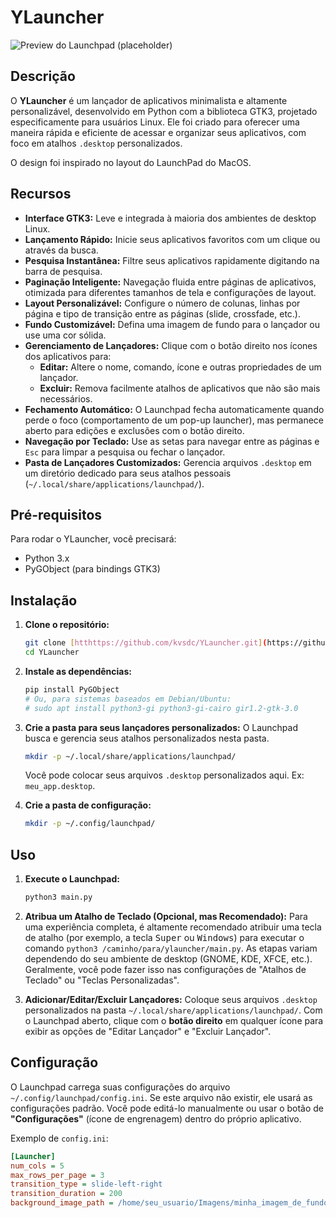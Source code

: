# YLauncher

![Preview do Launchpad (placeholder)](https://i.postimg.cc/BZKykxtk/image.png)

## Descrição

O **YLauncher** é um lançador de aplicativos minimalista e altamente personalizável, desenvolvido em Python com a biblioteca GTK3, projetado especificamente para usuários Linux. Ele foi criado para oferecer uma maneira rápida e eficiente de acessar e organizar seus aplicativos, com foco em atalhos `.desktop` personalizados.

O design foi inspirado no layout do LaunchPad do MacOS.

## Recursos

* **Interface GTK3:** Leve e integrada à maioria dos ambientes de desktop Linux.
* **Lançamento Rápido:** Inicie seus aplicativos favoritos com um clique ou através da busca.
* **Pesquisa Instantânea:** Filtre seus aplicativos rapidamente digitando na barra de pesquisa.
* **Paginação Inteligente:** Navegação fluida entre páginas de aplicativos, otimizada para diferentes tamanhos de tela e configurações de layout.
* **Layout Personalizável:** Configure o número de colunas, linhas por página e tipo de transição entre as páginas (slide, crossfade, etc.).
* **Fundo Customizável:** Defina uma imagem de fundo para o lançador ou use uma cor sólida.
* **Gerenciamento de Lançadores:** Clique com o botão direito nos ícones dos aplicativos para:
    * **Editar:** Altere o nome, comando, ícone e outras propriedades de um lançador.
    * **Excluir:** Remova facilmente atalhos de aplicativos que não são mais necessários.
* **Fechamento Automático:** O Launchpad fecha automaticamente quando perde o foco (comportamento de um pop-up launcher), mas permanece aberto para edições e exclusões com o botão direito.
* **Navegação por Teclado:** Use as setas para navegar entre as páginas e `Esc` para limpar a pesquisa ou fechar o lançador.
* **Pasta de Lançadores Customizados:** Gerencia arquivos `.desktop` em um diretório dedicado para seus atalhos pessoais (`~/.local/share/applications/launchpad/`).

## Pré-requisitos

Para rodar o YLauncher, você precisará:

* Python 3.x
* PyGObject (para bindings GTK3)

## Instalação

1.  **Clone o repositório:**
    ```bash
    git clone [htthttps://github.com/kvsdc/YLauncher.git](https://github.com/kvsdc/YLauncher.git)
    cd YLauncher
    ```
    
2.  **Instale as dependências:**
    ```bash
    pip install PyGObject
    # Ou, para sistemas baseados em Debian/Ubuntu:
    # sudo apt install python3-gi python3-gi-cairo gir1.2-gtk-3.0
    ```

3.  **Crie a pasta para seus lançadores personalizados:**
    O Launchpad busca e gerencia seus atalhos personalizados nesta pasta.
    ```bash
    mkdir -p ~/.local/share/applications/launchpad/
    ```
    Você pode colocar seus arquivos `.desktop` personalizados aqui. Ex: `meu_app.desktop`.

4.  **Crie a pasta de configuração:**
    ```bash
    mkdir -p ~/.config/launchpad/
    ```

## Uso

1.  **Execute o Launchpad:**
    ```bash
    python3 main.py
    ```

2.  **Atribua um Atalho de Teclado (Opcional, mas Recomendado):**
    Para uma experiência completa, é altamente recomendado atribuir uma tecla de atalho (por exemplo, a tecla <kbd>Super</kbd> ou <kbd>Windows</kbd>) para executar o comando `python3 /caminho/para/ylauncher/main.py`. As etapas variam dependendo do seu ambiente de desktop (GNOME, KDE, XFCE, etc.). Geralmente, você pode fazer isso nas configurações de "Atalhos de Teclado" ou "Teclas Personalizadas".

3.  **Adicionar/Editar/Excluir Lançadores:**
    Coloque seus arquivos `.desktop` personalizados na pasta `~/.local/share/applications/launchpad/`.
    Com o Launchpad aberto, clique com o **botão direito** em qualquer ícone para exibir as opções de "Editar Lançador" e "Excluir Lançador".

## Configuração

O Launchpad carrega suas configurações do arquivo `~/.config/launchpad/config.ini`. Se este arquivo não existir, ele usará as configurações padrão. Você pode editá-lo manualmente ou usar o botão de **"Configurações"** (ícone de engrenagem) dentro do próprio aplicativo.

Exemplo de `config.ini`:

```ini
[Launcher]
num_cols = 5
max_rows_per_page = 3
transition_type = slide-left-right
transition_duration = 200
background_image_path = /home/seu_usuario/Imagens/minha_imagem_de_fundo.png
